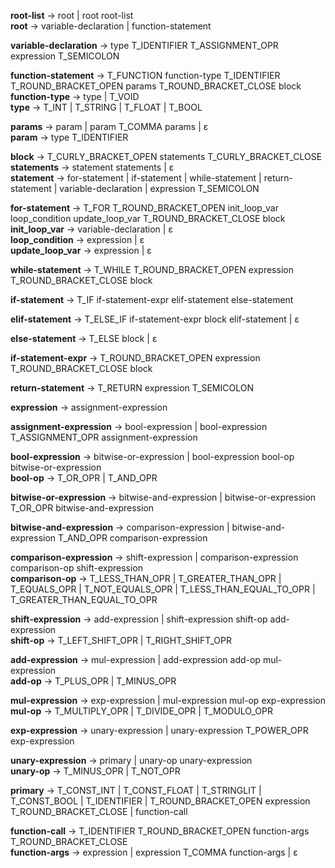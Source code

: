 **root-list**            -> root | root root-list<br>
**root**                 -> variable-declaration | function-statement

**variable-declaration**    -> type T_IDENTIFIER T_ASSIGNMENT_OPR expression T_SEMICOLON<br>

**function-statement**    -> T_FUNCTION function-type T_IDENTIFIER T_ROUND_BRACKET_OPEN params T_ROUND_BRACKET_CLOSE block<br>
**function-type**       -> type | T_VOID<br>
**type**                 -> T_INT | T_STRING | T_FLOAT | T_BOOL

**params**               -> param | param T_COMMA params | ε<br>
**param**                -> type T_IDENTIFIER

**block**                -> T_CURLY_BRACKET_OPEN statements T_CURLY_BRACKET_CLOSE<br>
**statements**                -> statement statements | ε<br>
**statement**                 -> for-statement | if-statement | while-statement | return-statement | variable-declaration | expression T_SEMICOLON

**for-statement**             -> T_FOR T_ROUND_BRACKET_OPEN init_loop_var loop_condition update_loop_var T_ROUND_BRACKET_CLOSE block<br>
**init_loop_var**                 -> variable-declaration | ε<br>
**loop_condition**                 -> expression | ε<br>
**update_loop_var**                 -> expression | ε

**while-statement**            -> T_WHILE T_ROUND_BRACKET_OPEN expression T_ROUND_BRACKET_CLOSE block

**if-statement**              -> T_IF if-statement-expr elif-statement else-statement

**elif-statement**        -> T_ELSE_IF if-statement-expr block elif-statement | ε

**else-statement**        -> T_ELSE block | ε

**if-statement-expr**     -> T_ROUND_BRACKET_OPEN expression T_ROUND_BRACKET_CLOSE block

**return-statement**             -> T_RETURN expression T_SEMICOLON

**expression**            -> assignment-expression

**assignment-expression**          -> bool-expression | bool-expression T_ASSIGNMENT_OPR assignment-expression

**bool-expression**            -> bitwise-or-expression | bool-expression bool-op bitwise-or-expression<br>
**bool-op**              -> T_OR_OPR | T_AND_OPR

**bitwise-or-expression**      -> bitwise-and-expression | bitwise-or-expression T_OR_OPR bitwise-and-expression

**bitwise-and-expression**     -> comparison-expression | bitwise-and-expression T_AND_OPR comparison-expression

**comparison-expression**            -> shift-expression | comparison-expression comparison-op shift-expression<br>
**comparison-op**              -> T_LESS_THAN_OPR | T_GREATER_THAN_OPR | T_EQUALS_OPR | T_NOT_EQUALS_OPR | T_LESS_THAN_EQUAL_TO_OPR | T_GREATER_THAN_EQUAL_TO_OPR

**shift-expression**           -> add-expression | shift-expression shift-op add-expression<br>
**shift-op**             -> T_LEFT_SHIFT_OPR | T_RIGHT_SHIFT_OPR

**add-expression**             -> mul-expression | add-expression add-op mul-expression<br>
**add-op**               -> T_PLUS_OPR | T_MINUS_OPR

**mul-expression** -> exp-expression | mul-expression mul-op exp-expression<br>
**mul-op**               -> T_MULTIPLY_OPR | T_DIVIDE_OPR | T_MODULO_OPR

**exp-expression**             -> unary-expression | unary-expression T_POWER_OPR exp-expression

**unary-expression**           -> primary | unary-op unary-expression<br>
**unary-op**             -> T_MINUS_OPR | T_NOT_OPR

**primary**              -> T_CONST_INT | T_CONST_FLOAT | T_STRINGLIT | T_CONST_BOOL | T_IDENTIFIER | T_ROUND_BRACKET_OPEN expression T_ROUND_BRACKET_CLOSE | function-call<br>

**function-call**              -> T_IDENTIFIER T_ROUND_BRACKET_OPEN function-args T_ROUND_BRACKET_CLOSE<br>
**function-args**              -> expression | expression T_COMMA function-args | ε